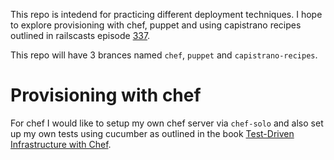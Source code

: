 This repo is intedend for practicing different deployment techniques. I hope to
explore provisioning with chef, puppet and using capistrano recipes outlined
in railscasts episode [337](http://railscasts.com/episodes/337-capistrano-recipes).

This repo will have 3 brances named `chef`, `puppet` and `capistrano-recipes`.

# Provisioning with chef #

For chef I would like to setup my own chef server via `chef-solo` and also set up
my own tests using cucumber as outlined in the book
[Test-Driven Infrastructure with Chef](http://shop.oreilly.com/product/0636920020042.do).
